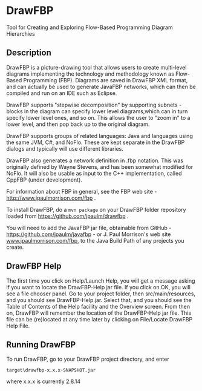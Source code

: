 DrawFBP
=======

Tool for Creating and Exploring Flow-Based Programming Diagram Hierarchies


Description
-----------

DrawFBP is a picture-drawing tool that allows users to create multi-level diagrams implementing the technology and methodology known as Flow-Based Programming (FBP).  Diagrams are saved in DrawFBP XML format, and can actually be used to generate JavaFBP networks, which can then be compiled and run on an IDE such as Eclipse.

DrawFBP supports "stepwise decomposition" by supporting subnets - blocks in the diagram can specify lower level diagrams,which can in turn specify lower level ones, and so on.   This allows the user to "zoom in" to a lower level, and then pop back up to the original diagram.

DrawFBP supports groups of related languages: Java and languages using the same JVM, C#, and NoFlo.  These are kept separate in the DrawFBP dialogs and typically will use different libraries.

DrawFBP also generates a network definition in .fbp notation.  This was originally defined by Wayne Stevens, and has been somewhat modified for NoFlo.  It will also be usable as input to the C++ implementation, called CppFBP (under development). 

For information about FBP in general, see the FBP web site - http://www.jpaulmorrison.com/fbp . 

To install DrawFBP, do a `mvn package` on your DrawFBP folder repository loaded from https://github.com/jpaulm/drawfbp .

You will need to add the JavaFBP jar file, obtainable from GitHub - https://github.com/jpaulm/javafbp - or J. Paul Morrison's web site www.jpaulmorrison.com/fbp, to the Java Build Path of any projects you create. 

DrawFBP Help
----

The first time you click on Help/Launch Help, you will get a message asking if you want to locate the DrawFBP-Help jar file.  If you click on OK, you will see a file chooser panel. Go to your project folder, then src/main/resources, and you should see DrawFBP-Help.jar.  Select that, and you should see the Table of Contents of the Help facility and the Overview screen.  From then on, DrawFBP will remember the location of the DrawFBP-Help jar file. This file can be (re)located at any time later by clicking on File/Locate DrawFBP Help File. 


Running DrawFBP
----

To run DrawFBP, go to your DrawFBP project directory, and enter

    target\drawfbp-x.x.x-SNAPSHOT.jar
    
where x.x.x is currently 2.8.14  

